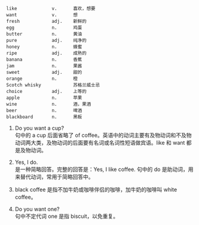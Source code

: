 ```chinese
like             v.      喜欢，想要
want             v.      想
fresh            adj.    新鲜的
egg              n.      鸡蛋
butter           n.      黄油
pure             adj.    纯净的
honey            n.      蜂蜜
ripe             adj.    成熟的
banana           n.      香蕉
jam              n.      果酱
sweet            adj.    甜的
orange           n.      橙
Scotch whisky            苏格兰威士忌
choice           adj.    上等的
apple            n.      苹果
wine             n.      酒，果酒
beer             n.      啤酒
blackboard       n.      黑板
```

1. Do you want a cup?  
   句中的 a cup 后面省略了 of coffee。英语中的动词主要有及物动词和不及物动词两大类，及物动词的后面要有名词或名词性短语做宾语。like 和 want 都是及物动词。

2. Yes, I do.  
   是一种简略回答。完整的回答是：Yes, I like coffee. 句中的 do 是助动词，用来替代动词，常用于简略回答中。

3. black coffee 是指不加牛奶或咖啡伴侣的咖啡，加牛奶的咖啡叫 white coffee。
4. Do you want one?  
   句中不定代词 one 是指 biscuit，以免重复。
